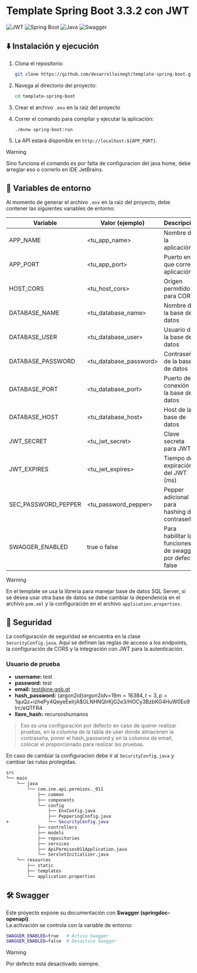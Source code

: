 # Template Spring Boot 3.3.2 con JWT

![JWT](https://img.shields.io/badge/JWT-Authentication-blue?logo=jsonwebtokens&logoColor=white)
![Spring Boot](https://img.shields.io/badge/Spring%20Boot-3.3.2-6DB33F?logo=springboot&logoColor=white)
![Java](https://img.shields.io/badge/Java%20JDK-21-007396?logo=openjdk&logoColor=white)
![Swagger](https://img.shields.io/badge/Swagger-2.5.0-85EA2D?logo=swagger&logoColor=white)

## :arrow_down: Instalación y ejecución

1. Clona el repositorio:
   ```bash
   git clone https://github.com/desarrolloinegt/template-spring-boot.git
    ```

2. Navega al directorio del proyecto:
   ```bash
   cd template-spring-boot
   ```

3. Crear el archivo `.env` en la raiz del proyecto

4. Correr el comando para compilar y ejecutar la aplicación:
   ```bash
   ./mvnw spring-boot:run
   ```

5. La API estará disponible en `http://localhost:${APP_PORT}`.


> [!WARNING]
> Sino funciona el comando es por falta de configuracion del java home, debe arreglar eso
> o correrlo en IDE JetBrains.

## :page_with_curl: Variables de entorno

Al momento de generar el archivo `.env` en la raiz del proyecto, debe contener las siguientes variables de entorno:

| Variable              | Valor (ejemplo)        | Descripción                                                |
|-----------------------|------------------------|------------------------------------------------------------|
| APP_NAME              | <tu_app_name>          | Nombre de la aplicación                                    |
| APP_PORT              | <tu_app_port>          | Puerto en el que corre la aplicación                       |
| HOST_CORS             | <tu_host_cors>         | Origen permitido para CORS                                 |
| DATABASE_NAME         | <tu_database_name>     | Nombre de la base de datos                                 |
| DATABASE_USER         | <tu_database_user>     | Usuario de la base de datos                                |
| DATABASE_PASSWORD     | <tu_database_password> | Contraseña de la base de datos                             |
| DATABASE_PORT         | <tu_database_port>     | Puerto de conexión a la base de datos                      |
| DATABASE_HOST         | <tu_database_host>     | Host de la base de datos                                   |
| JWT_SECRET            | <tu_jwt_secret>        | Clave secreta para JWT                                     |
| JWT_EXPIRES           | <tu_jwt_expires>       | Tiempo de expiración del JWT (ms)                          |
| SEC_PASSWORD_PEPPER   | <tu_password_pepper>   | Pepper adicional para hashing de contraseñas               |
| SWAGGER_ENABLED   | true o false           | Para habilitar las funciones de swagger, por defecto false |

> [!WARNING]
> En el template se usa la libreria para manejar base de datos SQL Server, si se desea usar otra base de datos
> se debe cambiar la dependencia en el archivo `pom.xml` y la configuración en el archivo `application.properties`.

## :closed_lock_with_key: Seguridad

La configuración de seguridad se encuentra en la clase `SecurityConfig.java`. Aquí se definen las reglas de acceso a los endpoints, la configuración de CORS
y la integración con JWT para la autenticación.

### Usuario de prueba
- **username:** test
- **password:** test
- **email:** test@ine.gob.gt
- **hash_password:** {argon2id}$argon2id$v=19$m=16384,t=3,p=1$quQz+izhePy4QeyeEelrjA$GLNHNQIrKjG2e3/HOCy3BzbKG4HuW0Eo9lrc/eQTFR4
- **llave_hash:** recursoshumanos

> Eso es una configuración por defecto en caso de querer realizar pruebas, en la columna de la tabla de user
> donde almacenen la contraseña, poner el hash_password y en la columna de email, colocar el proporcionado para realizar las pruebas.

En caso de cambiar la configuracion debe ir al `SecurityConfig.java` y cambiar las rutas protegidas.

```diff
src
└── main
    └── java
        └── com.ine.api.permisos._011
            ├── common
            ├── components
            └── config
                ├── EnvConfig.java
                ├── PepperingConfig.java
+               └── SecurityConfig.java
            ├── controllers
            ├── models
            ├── repositories
            ├── services
            ├── ApiPermisos011Application.java
            └── ServletInitializer.java
    └── resources
        ├── static
        ├── templates
        └── application.properties

```

## :hammer_and_wrench: Swagger

Este proyecto expone su documentación con **Swagger (springdoc-openapi)**.  
La activación se controla con la variable de entorno:

```bash
SWAGGER_ENABLED=true   # Activa Swagger
SWAGGER_ENABLED=false  # Desactiva Swagger
```

> [!WARNING]
> Por defecto está desactivado siempre.
